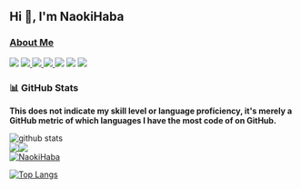 ## Hi 👋, I'm NaokiHaba

### [About Me](https://youtrust.jp/users/naoki_haba)


[ ![](https://komarev.com/ghpvc/?username=NaokiHaba)](https://github.com/NaokiHaba/NaokiHaba/)
[![](https://img.shields.io/github/followers/NaokiHaba?label=follow&logo=github&style=flat)
](https://github.com/NaokiHaba)
[![](https://qiita-badge.apiapi.app/s/NaokiHaba/posts.svg)
](http://qiita.com/NaokiHaba)
[![](https://qiita-badge.apiapi.app/s/NaokiHaba/contributions.svg)
](http://qiita.com/NaokiHaba)
[![](https://zenn.badge.nikaera.com/s/naonao70/articles?style=plastic)](https://zenn.dev/naonao70/articles)
[![](https://zenn.badge.nikaera.com/s/naonao70/likes?style=plastic)](https://zenn.dev/naonao70)
[![](https://img.shields.io/twitter/follow/NaokiHaba?style=social)](https://twitter.com/NaokiHaba)


### 📊 GitHub Stats

**This does not indicate my skill level or language proficiency, it's merely a GitHub metric of which languages I have
the most code of on GitHub.**

<div>
  <img src="http://github-profile-summary-cards.vercel.app/api/cards/profile-details?username=NaokiHaba&theme=onedark" alt="github stats">
</div>
<div style="display: flex;">
  <span>
    <img src="http://github-profile-summary-cards.vercel.app/api/cards/repos-per-language?username=NaokiHaba&theme=onedark">
  </span>
  <span>
    <img src="http://github-profile-summary-cards.vercel.app/api/cards/most-commit-language?username=NaokiHaba&theme=onedark">
  </span>
</div>
<div>
    <a href="https://github.com/ryo-ma/github-profile-trophy"><img src="https://github-profile-trophy.vercel.app/?username=NaokiHaba&theme=onedark" alt="NaokiHaba" />
    </a>
</div>

[![Top Langs](https://github-readme-stats.vercel.app/api/top-langs/?username=NaokiHaba)](https://github.com/anuraghazra/github-readme-stats)

